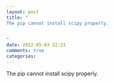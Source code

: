 ```yaml
---
layout: post
title: "
The pip cannot install scipy properly. 


"
date: 2012-05-03 22:21
comments: true
categories: 
---
```


The pip cannot install scipy properly. 



